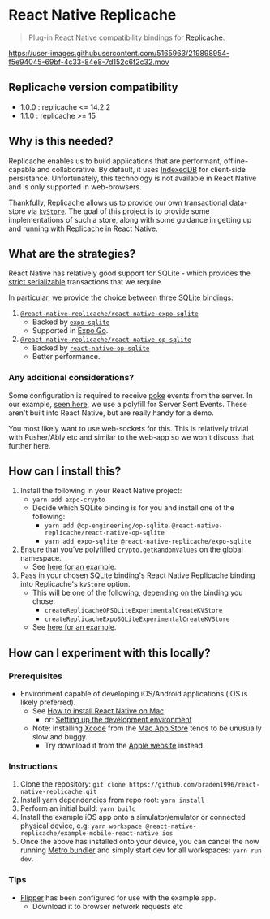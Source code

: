 # React Native Replicache

> Plug-in React Native compatibility bindings for [Replicache](https://replicache.dev/).

<https://user-images.githubusercontent.com/5165963/219898954-f5e94045-69bf-4c33-84e8-7d152c6f2c32.mov>

## Replicache version compatibility

- 1.0.0 : replicache <= 14.2.2
- 1.1.0 : replicache >= 15

## Why is this needed?

Replicache enables us to build applications that are performant, offline-capable and collaborative. By default, it uses [IndexedDB](https://developer.mozilla.org/en-US/docs/Web/API/IndexedDB_API) for client-side persistance. Unfortunately, this technology is not available in React Native and is only supported in web-browsers.

Thankfully, Replicache allows us to provide our own transactional data-store via [`kvStore`](https://doc.replicache.dev/api/interfaces/ReplicacheOptions#experimentalcreatekvstore). The goal of this project is to provide some implementations of such a store, along with some guidance in getting up and running with Replicache in React Native.

## What are the strategies?

React Native has relatively good support for SQLite - which provides the [strict serializable](https://jepsen.io/consistency/models/strict-serializable) transactions that we require.

In particular, we provide the choice between three SQLite bindings:

1. [`@react-native-replicache/react-native-expo-sqlite`](https://github.com/Braden1996/react-native-replicache/tree/master/packages/react-native-expo-sqlite)
   - Backed by [`expo-sqlite`](https://docs.expo.dev/versions/latest/sdk/sqlite/)
   - Supported in [Expo Go](https://expo.dev/client).
2. [`@react-native-replicache/react-native-op-sqlite`](https://github.com/Braden1996/react-native-replicache/tree/master/packages/react-native-op-sqlite)
   - Backed by [`react-native-op-sqlite`](https://github.com/OP-Engineering/op-sqlite)
   - Better performance.

### Any additional considerations?

Some configuration is required to receive [poke](https://doc.replicache.dev/byob/poke) events from the server. In our example, [seen here](https://github.com/Braden1996/react-native-replicache/blob/master/packages/example/mobile-react-native/src/use-replicache.ts), we use a polyfill for Server Sent Events. These aren't built into React Native, but are really handy for a demo.

You most likely want to use web-sockets for this. This is relatively trivial with Pusher/Ably etc and similar to the web-app so we won't discuss that further here.

## How can I install this?

1. Install the following in your React Native project:
   - `yarn add expo-crypto`
   - Decide which SQLite binding is for you and install one of the following:
     - `yarn add @op-engineering/op-sqlite @react-native-replicache/react-native-op-sqlite`
     - `yarn add expo-sqlite @react-native-replicache/expo-sqlite`
2. Ensure that you've polyfilled `crypto.getRandomValues` on the global namespace.
   - See [here for an example](https://github.com/Braden1996/react-native-replicache/blob/master/packages/example/mobile-react-native/src/crypto-polyfill.ts).
3. Pass in your chosen SQLite binding's React Native Replicache binding into Replicache's `kvStore` option.
   - This will be one of the following, depending on the binding you chose:
     - `createReplicacheOPSQLiteExperimentalCreateKVStore`
     - `createReplicacheExpoSQLiteExperimentalCreateKVStore`
   - See [here for an example](https://github.com/Braden1996/react-native-replicache/blob/master/packages/example/mobile-react-native/src/use-replicache.ts).

## How can I experiment with this locally?

### Prerequisites

- Environment capable of developing iOS/Android applications (iOS is likely preferred).
  - See [How to install React Native on Mac](https://dev-yakuza.posstree.com/en/react-native/install-on-mac/)
    - or: [Setting up the development environment](https://reactnative.dev/docs/environment-setup)
  - Note: Installing [Xcode](https://developer.apple.com/xcode/) from the [Mac App Store](https://apps.apple.com/us/app/xcode/id497799835?mt=12) tends to be unusually slow and buggy.
    - Try download it from the [Apple website](https://developer.apple.com/xcode/) instead.

### Instructions

1. Clone the repository: `git clone https://github.com/braden1996/react-native-replicache.git`
2. Install yarn dependencies from repo root: `yarn install`
3. Perform an initial build: `yarn build`
4. Install the example iOS app onto a simulator/emulator or connected physical device, e.g: `yarn workspace @react-native-replicache/example-mobile-react-native ios`
5. Once the above has installed onto your device, you can cancel the now running [Metro bundler](https://facebook.github.io/metro/) and simply start dev for all workspaces: `yarn run dev`.

### Tips

- [Flipper](https://fbflipper.com/) has been configured for use with the example app.
  - Download it to browser network requests etc
